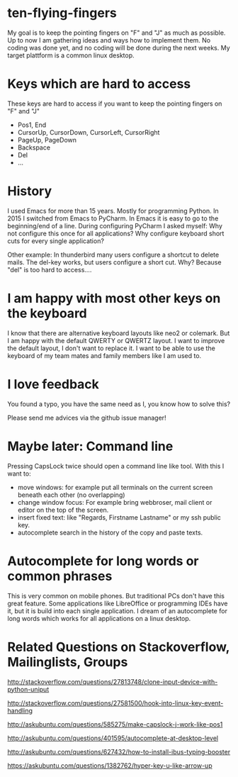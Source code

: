 # ten-flying-fingers
My goal is to keep the pointing fingers on "F" and "J" as much as possible. Up to now I am gathering ideas and ways how to implement them. No coding was done yet, and no coding will be done during the next weeks.
My target plattform is a common linux desktop.

# Keys which are hard to access

These keys are hard to access if you want to keep the pointing fingers on "F" and "J"

- Pos1, End
- CursorUp, CursorDown, CursorLeft, CursorRight
- PageUp, PageDown
- Backspace
- Del
- ...

# History
I used Emacs for more than 15 years. Mostly for programming Python. In 2015 I switched from Emacs to PyCharm. In Emacs it is easy to go to the beginning/end of a line. During configuring PyCharm I asked myself: Why not configure this once for all applications? Why configure keyboard short cuts for every single application?

Other example: In thunderbird many users configure a shortcut to delete mails. The del-key works, but users configure a short cut. Why? Because "del" is too hard to access....

# I am happy with most other keys on the keyboard

I know that there are alternative keyboard layouts like neo2 or colemark. But I am happy with the default QWERTY or QWERTZ layout. 
I want to improve the default layout, I don't want to replace it. I want to be able to use the keyboard of my team mates and family members like I am used to.


# I love feedback

You found a typo, you have the same need as I, you know how to solve this?

Please send me advices via the github issue manager!

# Maybe later: Command line

Pressing CapsLock twice should open a command line like tool. With this I want to:

  - move windows: for example put all terminals on the current screen beneath each other (no overlapping)
  - change window focus: For example bring webbroser, mail client or editor on the top of the screen.
  - insert fixed text: like "Regards, Firstname Lastname" or my ssh public key.
  - autocomplete search in the history of the copy and paste texts.

# Autocomplete for long words or common phrases

This is very common on mobile phones. But traditional PCs don't have this great feature. Some applications like LibreOffice or programming IDEs have it, but it is build into each single application. I dream of an autocomplete for long words which works for all applications on a linux desktop.

  
# Related Questions on Stackoverflow, Mailinglists, Groups

http://stackoverflow.com/questions/27813748/clone-input-device-with-python-uniput

http://stackoverflow.com/questions/27581500/hook-into-linux-key-event-handling

http://askubuntu.com/questions/585275/make-capslock-j-work-like-pos1

http://askubuntu.com/questions/401595/autocomplete-at-desktop-level

http://askubuntu.com/questions/627432/how-to-install-ibus-typing-booster

https://askubuntu.com/questions/1382762/hyper-key-u-like-arrow-up



